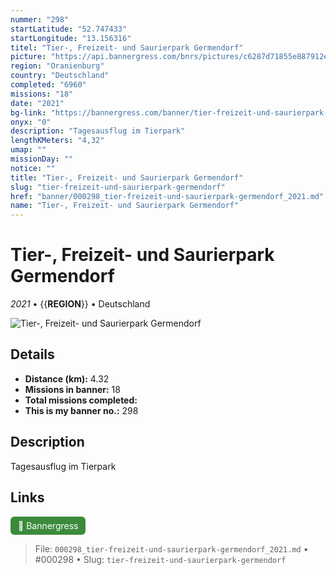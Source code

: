 ```yaml
---
nummer: "298"
startLatitude: "52.747433"
startLongitude: "13.156316"
titel: "Tier-, Freizeit- und Saurierpark Germendorf"
picture: "https://api.bannergress.com/bnrs/pictures/c6287d71855e887912e3b88b4b9a1fa4"
region: "Oranienburg"
country: "Deutschland"
completed: "6960"
missions: "18"
date: "2021"
bg-link: "https://bannergress.com/banner/tier-freizeit-und-saurierpark-germendorf-1377"
onyx: "0"
description: "Tagesausflug im Tierpark"
lengthKMeters: "4,32"
umap: ""
missionDay: ""
notice: ""
title: "Tier-, Freizeit- und Saurierpark Germendorf"
slug: "tier-freizeit-und-saurierpark-germendorf"
href: "banner/000298_tier-freizeit-und-saurierpark-germendorf_2021.md"
name: "Tier-, Freizeit- und Saurierpark Germendorf"
---
```

# Tier-, Freizeit- und Saurierpark Germendorf

*2021* • {{__REGION__}} • Deutschland

![Tier-, Freizeit- und Saurierpark Germendorf](https://api.bannergress.com/bnrs/pictures/c6287d71855e887912e3b88b4b9a1fa4)



## Details
- **Distance (km):** 4.32
- **Missions in banner:** 18
- **Total missions completed:** 
- **This is my banner no.:** 298



## Description
Tagesausflug im Tierpark



## Links
<a href="https://bannergress.com/banner/tier-freizeit-und-saurierpark-germendorf-1377" target="_blank" style="display:inline-block;margin-right:8px;padding:6px 12px;background:#3c8b3c;color:#fff;text-decoration:none;border-radius:6px;">🔗 Bannergress</a>



> File: `000298_tier-freizeit-und-saurierpark-germendorf_2021.md` • #000298 • Slug: `tier-freizeit-und-saurierpark-germendorf`

